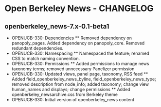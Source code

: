Open Berkeley News - CHANGELOG
==============================

openberkeley_news-7.x-0.1-beta1
------------------------------
* OPENUCB-330: Dependencies
** Removed dependency on panopoly_pages. Added dependency on panopoly_core. Removed redundant dependencies.
* OPENUCB-330: Namespacing
** Namespaced the feature; renamed CSS to match naming convention.
* OPENUCB-330: Permissions
** Added permissions to manage news taxonomy terms; removed unnecessary Panelizer permission
* OPENUCB-330: Updated views, panel page, taxonomy, RSS feed
** Added field_openberkeley_news_byline, field_openberkeley_news_type; removed description from node_info; added taxonomy; change view human_names and displays; change permissions
** Added openberkeley_newsarchive.css from Berkeley theme
* OPENUCB-330: Initial version of openberkeley_news content
